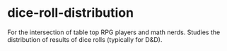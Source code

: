 # dice-roll-distribution
For the intersection of table top RPG players and math nerds.
Studies the distribution of results of dice rolls (typically for D&D).
